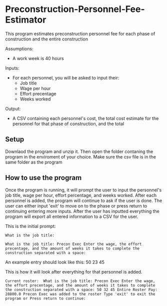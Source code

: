 # Preconstruction-Personnel-Fee-Estimator
This program estimates preconstruction personnel fee for each phase of construction and the entire construction

Assumptions:

* A work week is 40 hours

Inputs:

* For each personnel, you will be asked to input their:
  * Job title
  * Wage per hour
  * Effort precentage 
  * Weeks worked

Output:

* A CSV containing each personnel's cost, the total cost estimate for the personnel for that phase of construction, and the total  

## Setup

Downlaod the program and unzip it. Then open the folder contaning the program in the enviroment of your choice. Make sure the csv file is in the same folder as the program

## How to use the program

Once the program is running, it will prompt the user to input the personnel's job title, wage per hour, effort percentage, and weeks worked. After each personnel is added, the program will continue to ask if the user is done. The user can either input 'exit' to move on to the phase or press return to continuing entering more inputs. After the user has inputted everything the program will export all entered information to a CSV for the user. 

This is the initial prompt: 

`What is the job title: `

`What is the job title: Precon Exec
Enter the wage, the effort precentage, and the amount of weeks it takes to complete the construction separated with a space:  `

An example entry should look like this: 50 23 45

This is how it will look after everything for that personnel is added.

`Current roster: 
What is the job title: Precon Exec
Enter the wage, the effort precentage, and the amount of weeks it takes to complete the construction separated with a space: 50 32 45
Entire Roster Pay: 28800.0
Precon Exec was added to the roster
Type 'exit' to exit the program or Press return to continue: `
